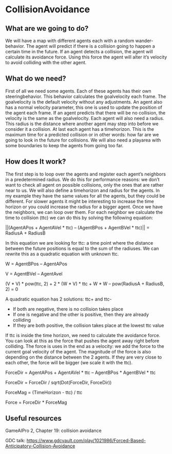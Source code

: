 # CollisionAvoidance

## What are we going to do?
We will have a map with different agents each with a random wander-behavior. The agent will predict if there is a collision going to happen a certain time in the future. If an agent detects a collision, the agent will calculate its avoidance force. Using this force the agent will alter it’s velocity to avoid colliding with the other agent.

## What do we need?
First of all we need some agents. Each of these agents has their own steeringbehavior. This behavior calculates the goalvelocity each frame. The goalvelocity is the default velocity without any adjustments. An agent also has a normal velocity parameter, this one is used to update the position of the agent each frame. If an agent predicts that there will be no collision, the velocity is the same as the goalvelocity. Each agent will also need a radius. This radius is the distance where another agent may step into before we consider it a collision. At last each agent has a timehorizon. This is the maximum time for a predicted collision or in other words: how far are we going to look in the future for collisions. 
We will also need a playarea with some boundaries to keep the agents from going too far.

## How does It work?
The first step is to loop over the agents and  register each agent’s neighbors in a predetermined radius. We do this for performance reasons: we don’t want to check all agent on possible collisions, only the ones that are rather near to us.  We will also define a timehorizon and radius for the agents. In my example they have the same values for all the agents, but they could be different. For slower agents it might be interesting to increase the time horizon or you could increase the radius for a bigger agent.
Once we have the neighbors, we can loop over them. For each neighbor we calculate the time to collision (ttc) we can do this by solving the following equation:

||(AgentAPos + AgentAVel * ttc) – (AgentBPos + AgentBVel * ttc)||
 = RadiusA + RadiusB
 
In this equation we are looking for ttc: a time point where the distance between the future positions is equal to the sum of the radiuses. We can rewrite this as a quadratic equation with unknown ttc. 

W = AgentBPos – AgentAPos

V = AgentBVel – AgentAvel

(V * V) * pow(ttc, 2) + 2 * (W * V) * ttc + W * W – pow(RadiusA + RadiusB, 2) = 0

A quadratic equation has 2 solutions:
ttc+ and ttc-
-	If both are negative, there is no collision takes place
-	If one is negative and the other is positive, then they are already colliding
-	If they are both positive, the collision takes place at the lowest ttc value

If ttc is inside the time horizon, we need to calculate the avoidance force. You can look at this as the force that pushes the agent away right before colliding. The force is uses in the end as a velocity: we add the force to the current goal velocity of the agent. The magnitude of the force is also depending on the distance between the 2 agents. If they are very close to each other, the force will be bigger (we scale it with the ttc).

ForceDir = AgentAPos + AgentAVel * ttc – AgentBPos * AgentBVel * ttc

ForceDir  = ForceDir / sqrt(Dot(ForceDir, ForceDir))

ForceMag = (TimeHorizon - ttc) / ttc

Force = ForceDir * ForceMag

## Useful resources

GameAIPro 2, Chapter 19: collision avoidance

GDC talk: https://www.gdcvault.com/play/1021986/Forced-Based-Anticipatory-Collision-Avoidance
